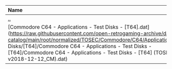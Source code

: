 |Name|Size|
|:---|---:|
|[..](../index.html)|DIR|
|[Commodore C64 - Applications - Test Disks - [T64].dat](https://raw.githubusercontent.com/open-retrogaming-archive/dat-catalog/main/root/normalized/TOSEC/Commodore/C64/Applications/Test Disks/[T64]/Commodore C64 - Applications - Test Disks - [T64]/Commodore C64 - Applications - Test Disks - [T64] (TOSEC-v2018-12-12_CM).dat)|824|
